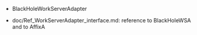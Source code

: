 - BlackHoleWorkServerAdapter

- doc/Ref\_WorkServerAdapter\_interface.md: reference to BlackHoleWSA and to AffixA

